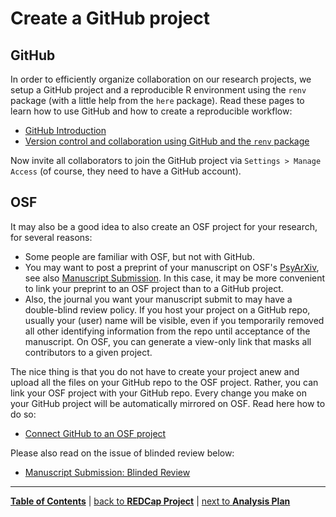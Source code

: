 # Create a GitHub project

## GitHub

In order to efficiently organize collaboration on our research projects, we setup a GitHub project and a reproducible R environment using the `renv` package (with a little help from the `here` package). Read these pages to learn how to use GitHub and how to create a reproducible workflow:  

- [GitHub Introduction](https://github.com/alex-strobel/DPP-LabManual/blob/d6339c760487245704c18566b9e7c0300d4a0a4a/Research/Administration/GitHub/GitHub.md)
- [Version control and collaboration using GitHub and the `renv` package](https://github.com/alex-strobel/DPP-LabManual/blob/main/Manuals/GitHub_and_renv/GitHub_and_renv_short.md)

Now invite all collaborators to join the GitHub project via `Settings > Manage Access` (of course, they need to have a GitHub account).

## OSF

It may also be a good idea to also create an OSF project for your research, for several reasons: 

- Some people are familiar with OSF, but not with GitHub.
- You may want to post a preprint of your manuscript on OSF's [PsyArXiv](https://psyarxiv.com), see also [Manuscript Submission](15_Manuscript_submission#posting-the-manuscript-as-a-preprint). In this case, it may be more convenient to link your preprint to an OSF project than to a GitHub project.
- Also, the journal you want your manuscript submit to may have a double-blind review policy. If you host your project on a GitHub repo, usually your (user) name will be visible, even if you temporarily removed all other identifying information from the repo until acceptance of the manuscript. On OSF, you can generate a view-only link that masks all contributors to a given project.

The nice thing is that you do not have to create your project anew and upload all the files on your GitHub repo to the OSF project. Rather, you can link your OSF project with your GitHub repo. Every change you make on your GitHub project will be automatically mirrored on OSF. Read here how to do so:

- [Connect GitHub to an OSF project](https://help.osf.io/article/211-connect-github-to-a-project)

Please also read on the issue of blinded review below:

- [Manuscript Submission: Blinded Review](15_Manuscript_submission#blinded-review)

---

[**Table of Contents**](#README.md) | [back to **REDCap Project**](04_REDCap_project.md) | [next to **Analysis Plan**](06_Analysis_plan.md)
